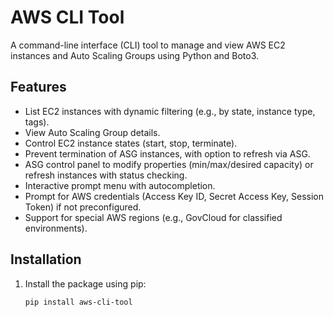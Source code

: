 # AWS CLI Tool

A command-line interface (CLI) tool to manage and view AWS EC2 instances and Auto Scaling Groups using Python and Boto3.

## Features
- List EC2 instances with dynamic filtering (e.g., by state, instance type, tags).
- View Auto Scaling Group details.
- Control EC2 instance states (start, stop, terminate).
- Prevent termination of ASG instances, with option to refresh via ASG.
- ASG control panel to modify properties (min/max/desired capacity) or refresh instances with status checking.
- Interactive prompt menu with autocompletion.
- Prompt for AWS credentials (Access Key ID, Secret Access Key, Session Token) if not preconfigured.
- Support for special AWS regions (e.g., GovCloud for classified environments).

## Installation
1. Install the package using pip:
   ```bash
   pip install aws-cli-tool